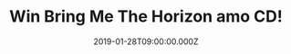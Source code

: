 ---
campaign-uuid: "c-063e5bbb-4a85-4579-b029-a5e0aa668afb"
type: "Preview"
category: "Music"
date: "2019-01-28T09:00:00.000Z"
end-date: "2019-03-01T04:59:00.000Z"
disable-form: false
is_promoted: false
has_entry_page: true
title: "Win Bring Me The Horizon amo CD!"
competition-description: "<p>Their sixth album, amo is finally here! the long awaited\
  \ new album from the Sheffield based rock band, Bring Me The Horizon! BMTH frontman\
  \ Oli Sykes says that \"amo is a love album that explores every aspect of that most\
  \ powerful emotion’’…. So, if you want to explore the most powerful emotion of this\
  \ incredible album as well we have great news for you! We are giving away BMTH brand\
  \ new album to one of our US members!</p>\r\n<p>Are you BTH biggest fan? Click below\
  \ for a chance to win!</p>"
hero-header: "Win Bring Me The Horizon amo CD!"
terms-confirmation: "https://aaa.nme.com/etc/bring-me-the-horizon-amo.pdf"
banner-img: "https://assets.expresslyapp.com/asset-a3143816-5eb6-436a-9cf8-09f052b5798d.jpg"
logo-left-href: "aaa.nme.com"
logo-left-image: "https://assets.expresslyapp.com/asset-3b2fb4a4-d3bb-4b80-a7bd-b1799f5d46a3.jpg"
logo-left-title: "NME AAA"
bg-image-hero: "https://assets.expresslyapp.com/asset-21dc4bcc-b692-49fc-94f4-c37411db4c59.jpg"
bg-image-first: "https://assets.expresslyapp.com/asset-f6267b18-e8c7-454d-a3b8-ff9d262d4f89.jpg"
section1-content: "<p>amo is Bring me The Horizon's sixth studio album, and the lead\
  \ single from this collection is the driving rock song MANTRA. The band spent time\
  \ writing and recording in Los Angeles, with members Oli Sykes and Jordan Fish handling\
  \ production. What has transpired is one of their most exhilarating, genre crossing\
  \ albums to date. While amo has some surprises, it very much sticks to the bands\
  \ successful fan pleasing formula of massive stadium bouncing rocks songs with huge\
  \ singalong choruses.</p>\r\n<p>Bring Me The Horizon have been on a rocket of a\
  \ journey over the last few years, selling over 4 Million albums globally to date,\
  \ playing sell out shows in over 40 countries.We have their brand new album in our\
  \ hands and we want it to give it you, think no more and enter below for a chance\
  \ to win!</p>"
entry-title: "Win Bring Me The Horizon amo CD!"
entry-content: "Enter the draw to win Bring Me The Horizon amo CD!\r\nby completing\
  \ the form below before 23:59 on 28th of February 2019."
has-winner: false
prize-description: "Bring Me The Horizon amo CD."
special-conditions: "Multiple entries are allowed up to one every day."
country-restrictions:
- "US"
---